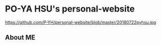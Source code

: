 # PO-YA HSU's personal-website

https://github.com/P-YH/personal-website/blob/master/20180722pyhsu.jpg

## About ME







